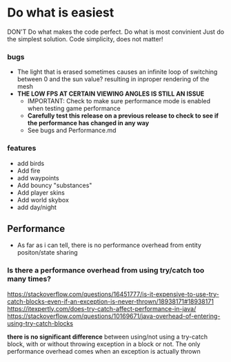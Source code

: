 # Do what is easiest
DON'T Do what makes the code perfect. Do what is most convinient
Just do the simplest solution. Code simplicity, does not matter!

### bugs
- The light that is erased sometimes causes an infinite loop of switching between 0 and the sun value? resulting in inproper rendering of the mesh
- **THE LOW FPS AT CERTAIN VIEWING ANGLES IS STILL AN ISSUE**
  - IMPORTANT: Check to make sure performance mode is enabled when testing game performance
  - **Carefully test this release on a previous release to check to see if the performance has changed in any way**
  - See bugs and Performance.md

### features
- add birds
- Add fire
- add waypoints
- Add bouncy "substances"
- Add player skins
- Add world skybox
- add day/night

## Performance
- As far as i can tell, there is no performance overhead from entity positon/state sharing

### Is there a performance overhead from using try/catch too many times?
https://stackoverflow.com/questions/16451777/is-it-expensive-to-use-try-catch-blocks-even-if-an-exception-is-never-thrown/18938171#18938171
https://itexpertly.com/does-try-catch-affect-performance-in-java/
https://stackoverflow.com/questions/10169671/java-overhead-of-entering-using-try-catch-blocks

**there is no significant difference** between using/not using a try-catch block, with or without throwing exception in a block or not.
The only performance overhead comes when an exception is actually thrown